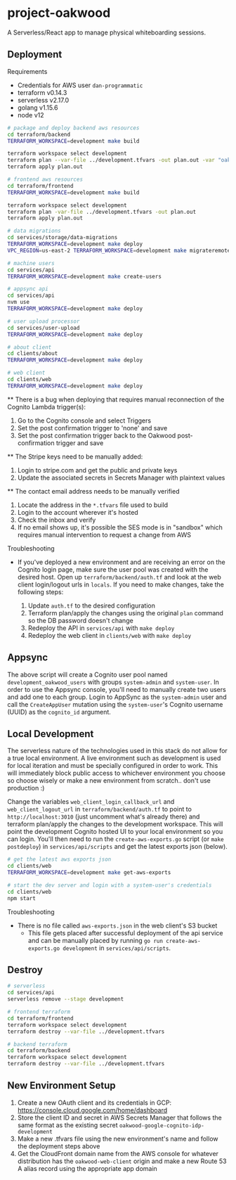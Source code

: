 # project-oakwood

A Serverless/React app to manage physical whiteboarding sessions.

## Deployment

Requirements

- Credentials for AWS user `dan-programmatic`
- terraform v0.14.3
- serverless v2.17.0
- golang v1.15.6
- node v12

```sh
# package and deploy backend aws resources
cd terraform/backend
TERRAFORM_WORKSPACE=development make build

terraform workspace select development
terraform plan --var-file ../development.tfvars -out plan.out -var "oakwood_db_password=<some password>"
terraform apply plan.out

# frontend aws resources
cd terraform/frontend
TERRAFORM_WORKSPACE=development make build

terraform workspace select development
terraform plan -var-file ../development.tfvars -out plan.out
terraform apply plan.out

# data migrations
cd services/storage/data-migrations
TERRAFORM_WORKSPACE=development make deploy
VPC_REGION=us-east-2 TERRAFORM_WORKSPACE=development make migrateremote

# machine users
cd services/api
TERRAFORM_WORKSPACE=development make create-users

# appsync api
cd services/api
nvm use
TERRAFORM_WORKSPACE=development make deploy

# user upload processor
cd services/user-upload
TERRAFORM_WORKSPACE=development make deploy

# about client
cd clients/about
TERRAFORM_WORKSPACE=development make deploy

# web client
cd clients/web
TERRAFORM_WORKSPACE=development make deploy
```

** There is a bug when deploying that requires manual reconnection of the Cognito Lambda trigger(s):

1. Go to the Cognito console and select Triggers
2. Set the post confirmation trigger to 'none' and save
3. Set the post confirmation trigger back to the Oakwood post-confirmation trigger and save

** The Stripe keys need to be manually added:

1. Login to stripe.com and get the public and private keys
2. Update the associated secrets in Secrets Manager with plaintext values

** The contact email address needs to be manually verified

1. Locate the address in the `*.tfvars` file used to build
2. Login to the account wherever it's hosted
3. Check the inbox and verify
4. If no email shows up, it's possible the SES mode is in "sandbox" which requires manual intervention to request a change from AWS

Troubleshooting

- If you've deployed a new environment and are receiving an error on the Cognito login page, make sure the user pool was created with the desired host. Open up `terraform/backend/auth.tf` and look at the web client login/logout urls in `locals`. If you need to make changes, take the following steps:

    1. Update `auth.tf` to the desired configuration
    2. Terraform plan/apply the changes using the original `plan` command so the DB password doesn't change
    3. Redeploy the API in `services/api` with `make deploy`
    4. Redeploy the web client in `clients/web` with `make deploy`

## Appsync

The above script will create a Cognito user pool named `development_oakwood_users` with groups `system-admin` and `system-user`. In order to use the Appsync console, you'll need to manually create two users and add one to each group. Login to AppSync as the `system-admin` user and call the `CreateAppUser` mutation using the `system-user`'s Cognito username (UUID) as the `cognito_id` argument.

## Local Development

The serverless nature of the technologies used in this stack do not allow for a true local environment. A live environment such as development is used for local iteration and must be specially configured in order to work. This will immediately block public access to whichever environment you choose so choose wisely or make a new environment from scratch.. don't use production :)

Change the variables `web_client_login_callback_url` and `web_client_logout_url` in `terraform/backend/auth.tf` to point to `http://localhost:3010` (just uncomment what's already there) and terraform plan/apply the changes to the development workspace. This will point the development Cognito hosted UI to your local environment so you can login. You'll then need to run the `create-aws-exports.go` script (or `make postdeploy`) in `services/api/scripts` and get the latest exports json (below).

```sh
# get the latest aws exports json
cd clients/web
TERRAFORM_WORKSPACE=development make get-aws-exports

# start the dev server and login with a system-user's credentials
cd clients/web
npm start
```

Troubleshooting

- There is no file called `aws-exports.json` in the web client's S3 bucket
    - This file gets placed after successful deployment of the api service and can be manually placed by running `go run create-aws-exports.go development` in `services/api/scripts`.

## Destroy

```sh
# serverless
cd services/api
serverless remove --stage development

# frontend terraform
cd terraform/frontend
terraform workspace select development
terraform destroy --var-file ../development.tfvars

# backend terraform
cd terraform/backend
terraform workspace select development
terraform destroy --var-file ../development.tfvars
```

## New Environment Setup

1. Create a new OAuth client and its credentials in GCP: https://console.cloud.google.com/home/dashboard
2. Store the client ID and secret in AWS Secrets Manager that follows the same format as the existing secret `oakwood-google-cognito-idp-development`
3. Make a new .tfvars file using the new environment's name and follow the deployment steps above
4. Get the CloudFront domain name from the AWS console for whatever distribution has the `oakwood-web-client` origin and make a new Route 53 A alias record using the appropriate app domain